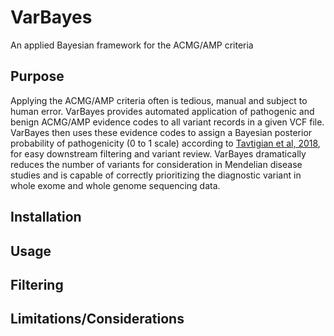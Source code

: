 # VarBayes
An applied Bayesian framework for the ACMG/AMP criteria

## Purpose
Applying the ACMG/AMP criteria often is tedious, manual and subject to human error. VarBayes provides automated application of pathogenic and benign ACMG/AMP evidence codes to all variant records in a given VCF file. VarBayes then uses these evidence codes to assign a Bayesian posterior probability of pathogenicity (0 to 1 scale) according to [Tavtigian et al, 2018](https://www.nature.com/articles/gim2017210), for easy downstream filtering and variant review. VarBayes dramatically reduces the number of variants for consideration in Mendelian disease studies and is capable of correctly prioritizing the diagnostic variant in whole exome and whole genome sequencing data.

## Installation

## Usage

## Filtering

## Limitations/Considerations
